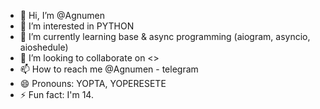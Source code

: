 - 👋 Hi, I’m @Agnumen
- 👀 I’m interested in PYTHON
- 🌱 I’m currently learning base & async programming (aiogram, asyncio, aioshedule)
- 💞️ I’m looking to collaborate on <<nothing>>
- 📫 How to reach me @Agnumen - telegram
- 😄 Pronouns: YOPTA, YOPERESETE
- ⚡ Fun fact: I'm 14.

<!---
Agnumen/Agnumen is a ✨ special ✨ repository because its `README.md` (this file) appears on your GitHub profile.
You can click the Preview link to take a look at your changes.
--->
